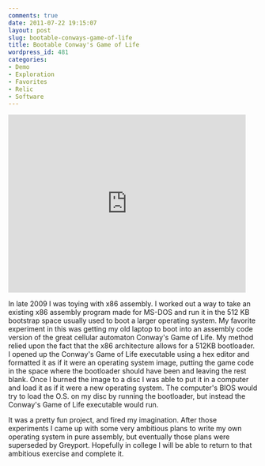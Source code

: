 ```yaml
---
comments: true
date: 2011-07-22 19:15:07
layout: post
slug: bootable-conways-game-of-life
title: Bootable Conway's Game of Life
wordpress_id: 481
categories:
- Demo
- Exploration
- Favorites
- Relic
- Software
---
```


<iframe width="480" height="360" src="http://www.youtube.com/embed/eN8e23gVuS0?rel=0" frameborder="0" allowfullscreen></iframe>

In late 2009 I was toying with x86 assembly. I worked out a way to take an existing x86 assembly program made for MS-DOS and run it in the 512 KB bootstrap space usually used to boot a larger operating system. My favorite experiment in this was getting my old laptop to boot into an assembly code version of the great cellular automaton Conway's Game of Life. My method relied upon the fact that the x86 architecture allows for a 512KB bootloader. I opened up the Conway's Game of Life executable using a hex editor and formatted it as if it were an operating system image, putting the game code in the space where the bootloader should have been and leaving the rest blank. Once I burned the image to a disc I was able to put it in a computer and load it as if it were a new operating system. The computer's BIOS would try to load the O.S. on my disc by running the bootloader, but instead the Conway's Game of Life executable would run.

It was a pretty fun project, and fired my imagination. After those experiments I came up with some very ambitious plans to write my own operating system in pure assembly, but eventually those plans were superseded by Greyport. Hopefully in college I will be able to return to that ambitious exercise and complete it.
